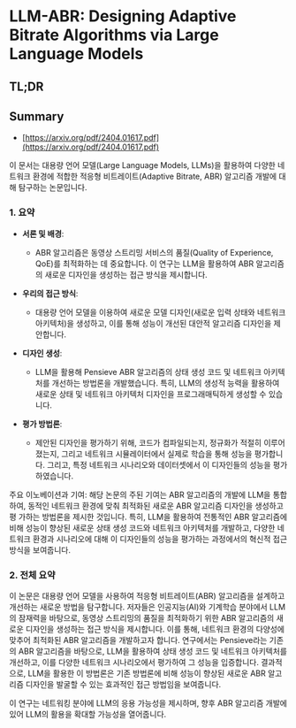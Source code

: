 # LLM-ABR: Designing Adaptive Bitrate Algorithms via Large Language Models
## TL;DR
## Summary
- [https://arxiv.org/pdf/2404.01617.pdf](https://arxiv.org/pdf/2404.01617.pdf)

이 문서는 대용량 언어 모델(Large Language Models, LLMs)을 활용하여 다양한 네트워크 환경에 적합한 적응형 비트레이트(Adaptive Bitrate, ABR) 알고리즘 개발에 대해 탐구하는 논문입니다. 

### 1. 요약

- **서론 및 배경**:
    - ABR 알고리즘은 동영상 스트리밍 서비스의 품질(Quality of Experience, QoE)를 최적화하는 데 중요합니다. 이 연구는 LLM을 활용하여 ABR 알고리즘의 새로운 디자인을 생성하는 접근 방식을 제시합니다.

- **우리의 접근 방식**:
    - 대용량 언어 모델을 이용하여 새로운 모델 디자인(새로운 입력 상태와 네트워크 아키텍처)을 생성하고, 이를 통해 성능이 개선된 대안적 알고리즘 디자인을 제안합니다.

- **디자인 생성**:
    - LLM을 활용해 Pensieve ABR 알고리즘의 상태 생성 코드 및 네트워크 아키텍처를 개선하는 방법론을 개발했습니다. 특히, LLM의 생성적 능력을 활용하여 새로운 상태 및 네트워크 아키텍처 디자인을 프로그래매틱하게 생성할 수 있습니다.

- **평가 방법론**:
    - 제안된 디자인을 평가하기 위해, 코드가 컴파일되는지, 정규화가 적절히 이루어졌는지, 그리고 네트워크 시뮬레이터에서 실제로 학습을 통해 성능을 평가합니다. 그리고, 특정 네트워크 시나리오와 데이터셋에서 이 디자인들의 성능을 평가하였습니다.

주요 이노베이션과 기여:
해당 논문의 주된 기여는 ABR 알고리즘의 개발에 LLM을 통합하여, 동적인 네트워크 환경에 맞춰 최적화된 새로운 ABR 알고리즘 디자인을 생성하고 평 가하는 방법론을 제시한 것입니다. 특히, LLM을 활용하여 전통적인 ABR 알고리즘에 비해 성능이 향상된 새로운 상태 생성 코드와 네트워크 아키텍처를 개발하고, 다양한 네트워크 환경과 시나리오에 대해 이 디자인들의 성능을 평가하는 과정에서의 혁신적 접근 방식을 보여줍니다.

### 2. 전체 요약

이 논문은 대용량 언어 모델을 사용하여 적응형 비트레이트(ABR) 알고리즘을 설계하고 개선하는 새로운 방법을 탐구합니다. 저자들은 인공지능(AI)와 기계학습 분야에서 LLM의 잠재력을 바탕으로, 동영상 스트리밍의 품질을 최적화하기 위한 ABR 알고리즘의 새로운 디자인을 생성하는 접근 방식을 제시합니다. 이를 통해, 네트워크 환경의 다양성에 맞추어 최적화된 ABR 알고리즘을 개발하고자 합니다. 연구에서는 Pensieve라는 기존의 ABR 알고리즘을 바탕으로, LLM을 활용하여 상태 생성 코드 및 네트워크 아키텍처를 개선하고, 이를 다양한 네트워크 시나리오에서 평가하여 그 성능을 입증합니다. 결과적으로, LLM을 활용한 이 방법론은 기존 방법론에 비해 성능이 향상된 새로운 ABR 알고리즘 디자인을 발굴할 수 있는 효과적인 접근 방법임을 보여줍니다.

이 연구는 네트워킹 분야에 LLM의 응용 가능성을 제시하며, 향후 ABR 알고리즘 개발에 있어 LLM의 활용을 확대할 가능성을 열어줍니다.